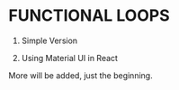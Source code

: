 # FUNCTIONAL LOOPS

1. Simple Version

2. Using Material UI in React

 More will be added, just the beginning. 
